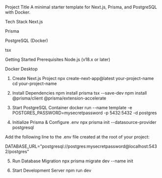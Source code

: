 Project Title
A minimal starter template for Next.js, Prisma, and PostgreSQL with Docker.

Tech Stack
Next.js

Prisma

PostgreSQL (Docker)

tsx

Getting Started
Prerequisites
Node.js (v18.x or later)

Docker Desktop

1. Create Next.js Project
npx create-next-app@latest your-project-name
cd your-project-name

2. Install Dependencies
npm install prisma tsx --save-dev
npm install @prisma/client @prisma/extension-accelerate

3. Start PostgreSQL Container
docker run --name template -e POSTGRES_PASSWORD=mysecretpassword -p 5432:5432 -d postgres

4. Initialize Prisma & Configure .env
npx prisma init --datasource-provider postgresql

Add the following line to the .env file created at the root of your project:

DATABASE_URL="postgresql://postgres:mysecretpassword@localhost:5432/postgres"

5. Run Database Migration
npx prisma migrate dev --name init

6. Start Development Server
npm run dev




